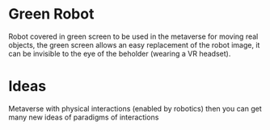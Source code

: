 # Green Robot
Robot covered in green screen to be used in the metaverse for moving real objects, the green screen allows an easy replacement of the robot image, it can be invisible to the eye of the beholder (wearing a VR headset).

# Ideas
Metaverse with physical interactions (enabled by robotics) then you can get many new ideas of paradigms of interactions